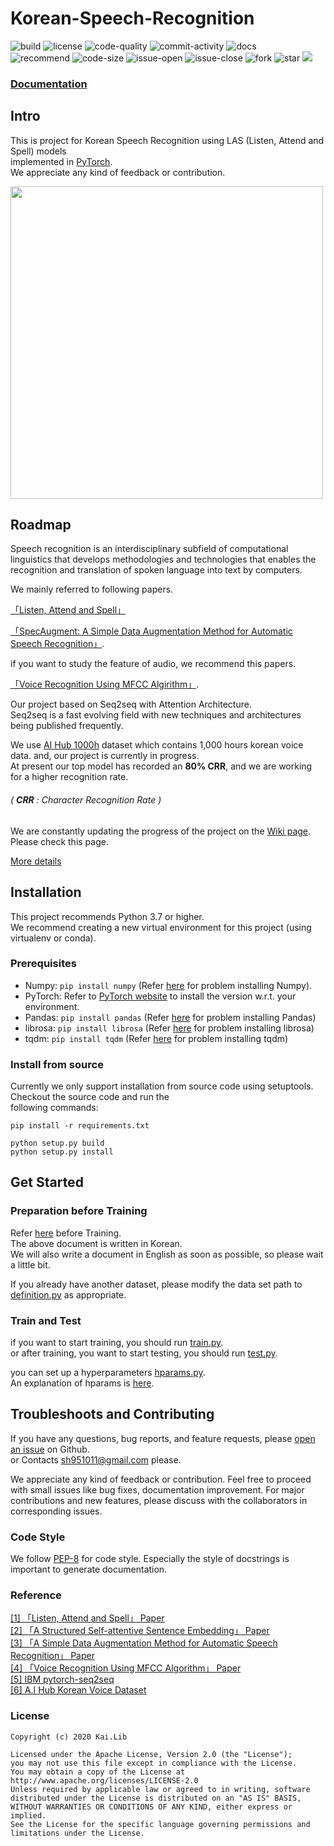 # Korean-Speech-Recognition  
  
![build](https://img.shields.io/badge/build-passing-blue) ![license](https://img.shields.io/github/license/sh951011/Korean-Speech-Recognition) ![code-quality](https://img.shields.io/badge/code%20quality-A-brightgreen) ![commit-activity](https://img.shields.io/github/last-commit/sh951011/Korean-Speech-Recognition) ![docs](https://img.shields.io/badge/docs-94%25-green)    
![recommend](https://img.shields.io/badge/python->=3.7-4fb99a) ![code-size](https://img.shields.io/github/languages/code-size/sh951011/Korean-Speech-Recognition) ![issue-open](https://img.shields.io/github/issues-raw/sh951011/Korean-Speech-Recognition) ![issue-close](https://img.shields.io/github/issues-closed/sh951011/Korean-Speech-Recognition) ![fork](https://img.shields.io/github/forks/sh951011/Korean-Speech-Recognition) ![star](https://img.shields.io/github/stars/sh951011/Korean-Speech-Recognition) [<img src="https://img.shields.io/badge/chat-on%20gitter-4fb99a">](https://gitter.im/Korean-Speech-Recognition/community)
  
### [**Documentation**](https://sh951011.github.io/Korean-Speech-Recognition/)   
  
## Intro

This is project for Korean Speech Recognition using LAS (Listen, Attend and Spell) models   
implemented in [PyTorch](http://pytorch.org).  
We appreciate any kind of feedback or contribution.
  
<img src="https://postfiles.pstatic.net/MjAyMDAyMjVfODIg/MDAxNTgyNjE5NzE3NjU5.51D-0F_nvBCZQ89XpgaycjPsX92z_lZK-vCQIHXfOmkg.kK0ILmnHM-LXMRxjTB5o1vJjKnhI4cw73me3LpvRkxUg.PNG.sooftware/LAS.png?type=w773" width=500> 
  
## Roadmap
  
Speech recognition is an interdisciplinary subfield of computational linguistics that develops methodologies and technologies that enables the recognition and translation of spoken language into text by computers.  
  
We mainly referred to following papers.  
  
 [「Listen, Attend and Spell」](https://arxiv.org/abs/1508.01211)  
   
[「SpecAugment: A Simple Data Augmentation Method for Automatic Speech Recognition」](https://arxiv.org/abs/1904.08779).   
  
if you want to study the feature of audio, we recommend this papers.  
  
[「Voice Recognition Using MFCC Algirithm」](https://pdfs.semanticscholar.org/32d7/2b00454d5155599fb9e8e5119e16970db50d.pdf).  
  
Our project based on Seq2seq with Attention Architecture.  
Seq2seq is a fast evolving field with new techniques and architectures being published frequently.  
  
We use [AI Hub 1000h](http://www.aihub.or.kr/aidata/105) dataset which contains 1,000 hours korean voice data. and, our project is currently in progress.   
At present our top model has recorded an **80% CRR**, and we are working for a higher recognition rate.  
###### ( **CRR** : Character Recognition Rate )  
  
We are constantly updating the progress of the project on the [Wiki page](https://github.com/sh951011/Korean-Speech-Recognition/wiki).  Please check this page.  
  
[More details](https://sh951011.github.io/Korean-Speech-Recognition/notes/More-details.html)

## Installation
This project recommends Python 3.7 or higher.   
We recommend creating a new virtual environment for this project (using virtualenv or conda).  

### Prerequisites
  
* Numpy: `pip install numpy` (Refer [here](https://github.com/numpy/numpy) for problem installing Numpy).
* PyTorch: Refer to [PyTorch website](http://pytorch.org/) to install the version w.r.t. your environment.
* Pandas: `pip install pandas` (Refer [here](https://github.com/pandas-dev/pandas) for problem installing Pandas)  
* librosa: `pip install librosa` (Refer [here](https://github.com/librosa/librosa) for problem installing librosa)
* tqdm: `pip install tqdm` (Refer [here](https://github.com/tqdm/tqdm) for problem installing tqdm)  
  
### Install from source
Currently we only support installation from source code using setuptools. Checkout the source code and run the   
following commands:  
```
pip install -r requirements.txt
```
```
python setup.py build
python setup.py install
```
  
## Get Started
### Preparation before Training

Refer [here](https://sh951011.github.io/Korean-Speech-Recognition/notes/Preparation.html) before Training.  
The above document is written in Korean.  
We will also write a document in English as soon as possible, so please wait a little bit.  
  
If you already have another dataset, please modify the data set path to [definition.py](https://github.com/sh951011/Korean-Speech-Recognition/blob/master/package/definition.py) as appropriate.  

### Train and Test
if you want to start training, you should run [train.py](https://github.com/sh951011/Korean-Speech-Recognition/blob/master/train.py).    
or after training, you want to start testing, you should run [test.py](https://github.com/sh951011/Korean-Speech-Recognition/blob/master/test.py).  
  
you can set up a hyperparameters [hparams.py](https://github.com/sh951011/Korean-Speech-Recognition/blob/master/package/hparams.py).  
An explanation of hparams is [here](https://sh951011.github.io/Korean-Speech-Recognition/Hparams.html).  
  

## Troubleshoots and Contributing
If you have any questions, bug reports, and feature requests, please [open an issue](https://github.com/sh951011/Korean-Speech-Recognition/issues) on Github.  
or Contacts sh951011@gmail.com please.
  
We appreciate any kind of feedback or contribution.  Feel free to proceed with small issues like bug fixes, documentation improvement.  For major contributions and new features, please discuss with the collaborators in corresponding issues.  

### Code Style
We follow [PEP-8](https://www.python.org/dev/peps/pep-0008/) for code style. Especially the style of docstrings is important to generate documentation.  
    
### Reference   
[[1] 「Listen, Attend and Spell」  Paper](https://arxiv.org/abs/1508.01211)   
[[2] 「A Structured Self-attentive Sentence Embedding」 Paper](https://arxiv.org/abs/1703.03130)  
[[3] 「A Simple Data Augmentation Method for Automatic Speech Recognition」  Paper](https://arxiv.org/abs/1904.08779)     
[[4] 「Voice Recognition Using MFCC Algorithm」  Paper](https://pdfs.semanticscholar.org/32d7/2b00454d5155599fb9e8e5119e16970db50d.pdf)        
[[5]   IBM pytorch-seq2seq](https://github.com/IBM/pytorch-seq2seq)   
[[6]   A.I Hub Korean Voice Dataset](http://www.aihub.or.kr/aidata/105)   
  
### License
```
Copyright (c) 2020 Kai.Lib

Licensed under the Apache License, Version 2.0 (the "License");
you may not use this file except in compliance with the License.
You may obtain a copy of the License at http://www.apache.org/licenses/LICENSE-2.0
Unless required by applicable law or agreed to in writing, software
distributed under the License is distributed on an "AS IS" BASIS,
WITHOUT WARRANTIES OR CONDITIONS OF ANY KIND, either express or implied.
See the License for the specific language governing permissions and
limitations under the License.
```
